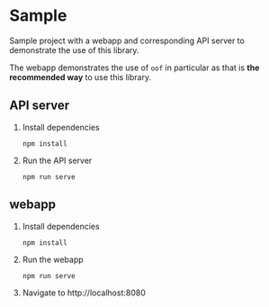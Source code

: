 # Sample
Sample project with a webapp and corresponding API server to demonstrate the use of this library.

The webapp demonstrates the use of `oof` in particular as that is **the recommended way** to use this library.


## API server
1. Install dependencies
    ```shell
    npm install
    ```
1. Run the API server
    ```shell
    npm run serve
    ```


## webapp
1. Install dependencies
    ```shell
    npm install
    ```
1. Run the webapp
    ```shell
    npm run serve
    ```
1. Navigate to http://localhost:8080